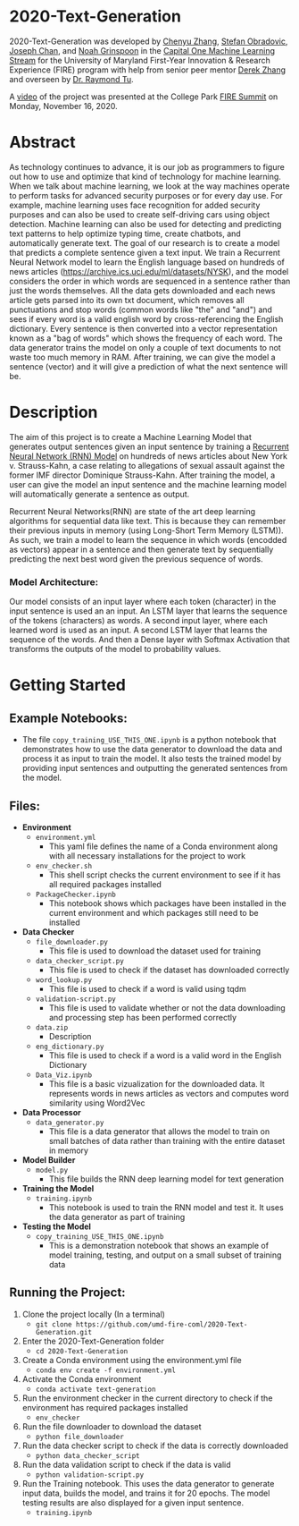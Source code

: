 # 2020-Text-Generation
2020-Text-Generation was developed by [Chenyu Zhang](czhang21@terpmail.umd.edu), [Stefan Obradovic](sobrad@umd.edu), [Joseph Chan](jchan123@terpmail.umd.edu), and [Noah Grinspoon](ngrinspoon@gmail.com) in the [Capital One Machine Learning Stream](https://www.fire.umd.edu/coml) for the University of Maryland First-Year Innovation & Research Experience (FIRE) program with help from senior peer mentor [Derek Zhang](dzhang21@terpmail.umd.edu) and overseen by [Dr. Raymond Tu](https://huahongtu.me/).

A [video](https://www.youtube.com/watch?v=-vTMY6ZG2iI) of the project was presented at the College Park [FIRE Summit](https://www.fire.umd.edu/summit) on Monday, November 16, 2020.

# Abstract
As technology continues to advance, it is our job as programmers to figure out how to use and optimize that kind of technology for machine learning. When we talk about machine learning, we look at the way machines operate to perform tasks for advanced security purposes or for every day use. For example, machine learning uses face recognition for added security purposes and can also be used to create self-driving cars using object detection. Machine learning can also be used for detecting and predicting text patterns to help optimize typing time, create chatbots, and automatically generate text. The goal of our research is to create a model that predicts a complete sentence given a text input. We train a Recurrent Neural Network model to learn the English language based on hundreds of news articles (https://archive.ics.uci.edu/ml/datasets/NYSK), and the model considers the order in which words are sequenced in a sentence rather than just the words themselves. All the data gets downloaded and each news article gets parsed into its own txt document, which removes all punctuations and stop words (common words like "the" and "and") and sees if every word is a valid english word by cross-referencing the English dictionary. Every sentence is then converted into a vector representation known as a "bag of words" which shows the frequency of each word. The data generator trains the model on only a couple of text documents to not waste too much memory in RAM. After training, we can give the model a sentence (vector) and it will give a prediction of what the next sentence will be.

# Description
The aim of this project is to create a Machine Learning Model that generates output sentences given an input sentence by training a [Recurrent Neural Network (RNN) Model](https://en.wikipedia.org/wiki/Recurrent_neural_network) on hundreds of news articles about New York v. Strauss-Kahn, a case relating to allegations of sexual assault against the former IMF director Dominique Strauss-Kahn. After training the model, a user can give the model an input sentence and the machine learning model will automatically generate a sentence as output.

Recurrent Neural Networks(RNN) are state of the art deep learning algorithms for sequential data like text. This is because they can remember their previous inputs in memory (using Long-Short Term Memory (LSTM)). As such, we train a model to learn the sequence in which words (encodded as vectors) appear in a sentence and then generate text by sequentially predicting the next best word given the previous sequence of words.

### Model Architecture:
Our model consists of an input layer where each token (character) in the input sentence is used an an input. An LSTM layer that learns the sequence of the tokens (characters) as words. A second input layer, where each learned word is used as an input. A second LSTM layer that learns the sequence of the words. And then a Dense layer with Softmax Activation that transforms the outputs of the model to probability values. 
 

# Getting Started
## Example Notebooks:
* The file `copy_training_USE_THIS_ONE.ipynb` is a python notebook that demonstrates how to use the data generator to download the data and process it as input to train the model. It also tests the trained model by providing input sentences and outputting the generated sentences from the model.

## Files:
* **Environment**
   * `environment.yml`
     * This yaml file defines the name of a Conda environment along with all necessary installations for the project to work
   * `env_checker.sh`
     * This shell script checks the current environment to see if it has all required packages installed
   * `PackageChecker.ipynb`
     * This notebook shows which packages have been installed in the current environment and which packages still need to be installed
* **Data Checker**
   * `file_downloader.py`
     * This file is used to download the dataset used for training
   * `data_checker_script.py`
     * This file is used to check if the dataset has downloaded correctly
   * `word_lookup.py`
     * This file is used to check if a word is valid using tqdm
   * `validation-script.py`
     * This file is used to validate whether or not the data downloading and processing step has been performed correctly
   * `data.zip`
     * Description
   * `eng_dictionary.py`
     * This file is used to check if a word is a valid word in the English Dictionary
   * `Data_Viz.ipynb`
     * This file is a basic vizualization for the downloaded data. It represents words in news articles as vectors and computes word similarity using Word2Vec
* **Data Processor**
   * `data_generator.py`
     * This file is a data generator that allows the model to train on small batches of data rather than training with the entire dataset in memory
* **Model Builder**
   * `model.py`
     * This file builds the RNN deep learning model for text generation
* **Training the Model**
   * `training.ipynb`
     * This notebook is used to train the RNN model and test it. It uses the data generator as part of training
* **Testing the Model**
   * `copy_training_USE_THIS_ONE.ipynb`
     * This is a demonstration notebook that shows an example of model training, testing, and output on a small subset of training data

## Running the Project:
1. Clone the project locally (In a terminal)
   * `git clone https://github.com/umd-fire-coml/2020-Text-Generation.git`
2. Enter the 2020-Text-Generation folder
   * `cd 2020-Text-Generation`
3. Create a Conda environment using the environment.yml file
   * `conda env create -f environment.yml`
4. Activate the Conda environment
   * `conda activate text-generation`
5. Run the environment checker in the current directory to check if the environment has required packages installed
   * `env_checker`
6. Run the file downloader to download the dataset
   * `python file_downloader`
7. Run the data checker script to check if the data is correctly downloaded
   * `python data_checker_script`
8. Run the data validation script to check if the data is valid
   * `python validation-script.py`
9. Run the Training notebook. This uses the data generator to generate input data, builds the model, and trains it for 20 epochs. The model testing results are also displayed for a given input sentence.
   * `training.ipynb`
